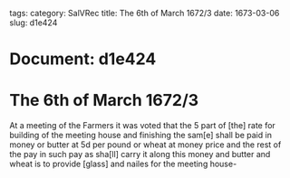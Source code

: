 tags: 
category: SalVRec
title: The 6th of March 1672/3
date: 1673-03-06
slug: d1e424




# Document: d1e424


# The 6th of March 1672/3

At a meeting of the Farmers it was voted that the 5 part of [the] rate for building of the meeting house and finishing the sam[e] shall be paid in money or butter at 5d per pound or wheat at money price and the rest of the pay in such pay as sha[ll] carry it along this money and butter and wheat is to provide [glass] and nailes for the meeting house-
